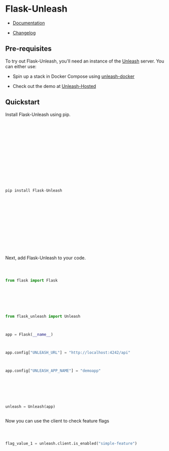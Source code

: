 # Flask-Unleash























* [Documentation](https://unleash.github.io/Flask-Unleash/)







* [Changelog](https://github.com/Unleash/Flask-Unleash/blob/master/docs/changelog.md)















## Pre-requisites















To try out Flask-Unleash, you'll need an instance of the [Unleash](http://github.com/unleash/unleash) server.  You can either use:







* Spin up a stack in Docker Compose using [unleash-docker](https://github.com/Unleash/unleash-docker)







* Check out the demo at [Unleash-Hosted](https://www.unleash-hosted.com/)















## Quickstart







Install Flask-Unleash using pip.















```python







pip install Flask-Unleash







```















Next, add Flask-Unleash to your code.



```Python

from flask import Flask



from flask_unleash import Unleash

app = Flask(__name__)

app.config["UNLEASH_URL"] = "http://localhost:4242/api"

app.config["UNLEASH_APP_NAME"] = "demoapp"



unleash = Unleash(app)

```

Now you can use the client to check feature flags

```Python

flag_value_1 = unleash.client.is_enabled("simple-feature")